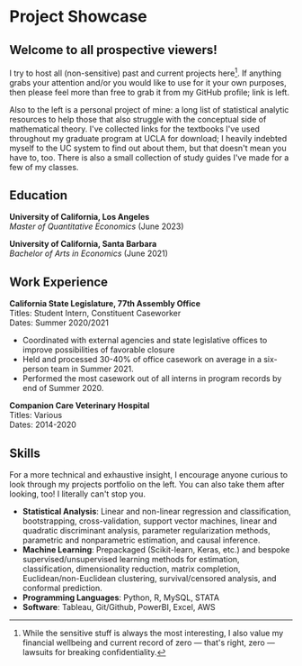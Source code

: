 # Project Showcase

## Welcome to all prospective viewers!

I try to host all (non-sensitive) past and current projects here[^1]. If anything grabs your attention and/or you would like to use for it your own purposes, then please feel more than free to grab it from my GitHub profile; link is left.

[^1]: While the sensitive stuff is always the most interesting, I also value my financial wellbeing and current record of zero — that's right, zero — lawsuits for breaking confidentiality.

Also to the left is a personal project of mine: a long list of statistical analytic resources to help those that also struggle with the conceptual side of mathematical theory. I've collected links for the textbooks I've used throughout my graduate program at UCLA for download; I heavily indebted myself to the UC system to find out about them, but that doesn't mean you have to, too. There is also a small collection of study guides I've made for a few of my classes.

## Education
**University of California, Los Angeles** <br>
*Master of Quantitative Economics* (June 2023)

**University of California, Santa Barbara** <br>
*Bachelor of Arts in Economics* (June 2021)

## Work Experience
**California State Legislature, 77th Assembly Office** <br>
Titles: Student Intern, Constituent Caseworker <br> 
Dates: Summer 2020/2021

- Coordinated with external agencies and state legislative offices to improve possibilities of favorable closure
- Held and processed 30-40% of office casework on average in a six-person team in Summer 2021.
- Performed the most casework out of all interns in program records by end of Summer 2020.

**Companion Care Veterinary Hospital** <br>
Titles: Various <br> 
Dates: 2014-2020

## Skills

For a more technical and exhaustive insight, I encourage anyone curious to look through my projects portfolio on the left. You can also take them after looking, too! I literally can't stop you.

- **Statistical Analysis**: Linear and non-linear regression and classification, bootstrapping, cross-validation, support vector machines, linear and quadratic discriminant analysis, parameter regularization methods, parametric and nonparametric estimation, and causal inference.
- **Machine Learning**: Prepackaged (Scikit-learn, Keras, etc.) and bespoke supervised/unsupervised learning methods for estimation, classification, dimensionality reduction, matrix completion, Euclidean/non-Euclidean clustering, survival/censored analysis, and conformal prediction.
- **Programming Languages**: Python, R, MySQL, STATA
- **Software**: Tableau, Git/Github, PowerBI, Excel, AWS

